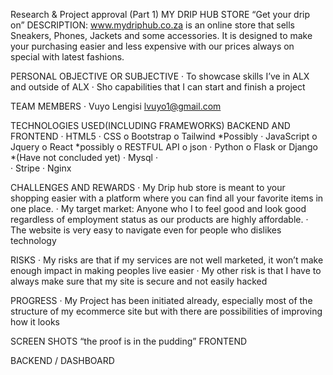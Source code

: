 Research & Project approval (Part 1)
MY DRIP HUB STORE
“Get your drip on”
DESCRIPTION:
www.mydriphub.co.za is an online store that sells Sneakers, Phones, Jackets and some accessories.
It is designed to make your purchasing easier and less expensive with our prices always on special with latest fashions.
 
PERSONAL OBJECTIVE OR SUBJECTIVE
·         To showcase skills I’ve in ALX and outside of ALX
·         Sho capabilities that I can start and finish a project
 
TEAM MEMBERS
·         Vuyo Lengisi <lvuyo1@gmail.com>
 
TECHNOLOGIES USED(INCLUDING FRAMEWORKS) BACKEND AND FRONTEND
·         HTML5
·         CSS
o   Bootstrap
o   Tailwind *Possibly
·         JavaScript
o   Jquery
o   React *possibly
o   RESTFUL API
o   json
·         Python
o   Flask or Django *(Have not concluded yet)
·         Mysql
·          
·         Stripe
·         Nginx
 
CHALLENGES AND REWARDS
·         My Drip hub store is meant to your shopping easier with a platform where you can find all your favorite items in one place.
·         My target market: Anyone who I to feel good and look good regardless of employment status as our products are highly affordable.
·         The website is very easy to navigate even for people who dislikes technology
 
RISKS
·         My risks are that if my services are not well marketed, it won’t make enough impact in making peoples live easier
·         My other risk is that I have to always make sure that my site is secure and not easily hacked
  
PROGRESS
·         My Project has been initiated already, especially most of the structure of my ecommerce site but with there are possibilities of improving how it looks
 
SCREEN SHOTS “the proof is in the pudding”
FRONTEND




BACKEND / DASHBOARD

